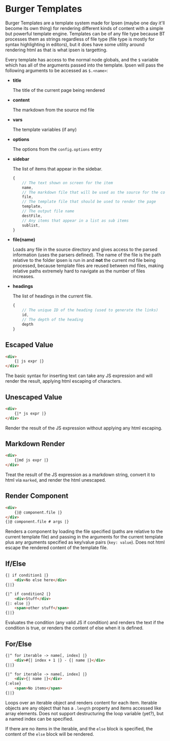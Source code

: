 # Burger Templates

Burger Templates are a template system made for Ipsen (maybe one day it'll
become its own thing) for rendering different kinds of content with a simple
but powerful template engine. Templates can be of any file type because BT
processes them as strings regardless of file type (file type is mostly for
syntax highlighting in editors), but it does have some utility around rendering
html as that is what ipsen is targetting.

Every template has access to the normal node globals, and the `$` variable
which has all of the arguments passed into the template. Ipsen will pass the
following arguments to be accessed as `$.<name>`:
- **title**

    The title of the current page being rendered
- **content**

    The markdown from the source md file
- **vars**

    The template variables (if any)
- **options**

    The options from the `config.options` entry
- **sidebar**

    The list of items that appear in the sidebar.
    ```js
    {
        // The text shown on screen for the item
        name,
        // The markdown file that will be used as the source for the content
        file,
        // The template file that should be used to render the page
        template,
        // The output file name
        destFile,
        // Any items that appear in a list as sub items
        sublist,
    }
    ```
- **file(name)**

    Loads any file in the source directory and gives access to the parsed
    information (uses the parsers defined). The name of the file is the path
    relative to the folder ipsen is run in and **not** the current md file being
    processed, because template files are reused between md files, making
    relative paths extremely hard to navigate as the number of files increases.
- **headings**

    The list of headings in the current file.
    ```js
    {
        // The unique ID of the heading (used to generate the links)
        id,
        // The depth of the heading
        depth
    }
    ```

## Escaped Value
```html
<div>
    {| js expr |}
</div>
```

The basic syntax for inserting text can take any JS expression and will
render the result, applying html escaping of characters.

## Unescaped Value
```html
<div>
    {|* js expr |}
</div>
```

Render the result of the JS expression without applying any html
escaping.

## Markdown Render
```html
<div>
    {|md js expr |}
</div>
```

Treat the result of the JS expression as a markdown string, convert it to html
via `marked`, and render the html unescaped.

## Render Component
```html
<div>
    {|@ component.file |}
</div>
{|@ component.file # args |}
```

Renders a component by loading the file specified (paths are relative to the
current template file) and passing in the arguments for the current template
plus any arguments specified as key/value pairs (`key: value`). Does not html
escape the rendered content of the template file.

## If/Else
```html
{| if condition1 |}
    <div>No else here</div>
{||}

{|^ if condition2 |}
    <div>Stuff</div>
{|: else |}
    <span>other stuff</span>
{||}
```

Evaluates the condition (any valid JS if condition) and renders the text if the
condition is true, or renders the content of else when it is defined.

## For/Else
```html
{|^ for iterable -> name[, index] |}
    <div>#{| index + 1 |} - {| name |}</div>
{||}

{|^ for iterable -> name[, index] |}
    <div>{| name |}</div>
{:else}
    <span>No items</span>
{||}
```

Loops over an iterable object and renders content for each item. Iterable
objects are any object that has a `.length` property and items accessed like
array elements. Does not support destructuring the loop variable (yet?), but
a named index can be specified.

If there are no items in the iterable, and the `else` block is specified, the
content of the `else` block will be rendered.
